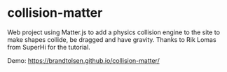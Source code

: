# collision-matter

Web project using Matter.js to add a physics collision engine to the site to make shapes collide, be dragged and have gravity. Thanks to Rik Lomas from SuperHi for the tutorial.

Demo: https://brandtolsen.github.io/collision-matter/
